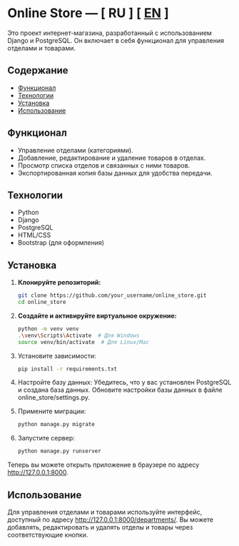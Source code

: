 # Online Store — [ RU ] [ [EN](README_en.md) ]

Это проект интернет-магазина, разработанный с использованием Django и PostgreSQL. Он включает в себя функционал для управления отделами и товарами.

## Содержание

- [Функционал](#функционал)
- [Технологии](#технологии)
- [Установка](#установка)
- [Использование](#использование)

## Функционал

- Управление отделами (категориями).
- Добавление, редактирование и удаление товаров в отделах.
- Просмотр списка отделов и связанных с ними товаров.
- Экспортированная копия базы данных для удобства передачи.

## Технологии

- Python
- Django
- PostgreSQL
- HTML/CSS
- Bootstrap (для оформления)

## Установка

1. **Клонируйте репозиторий:**

    ```bash
    git clone https://github.com/your_username/online_store.git
    cd online_store
    ```

2. **Создайте и активируйте виртуальное окружение:**

    ```bash
    python -m venv venv
    .\venv\Scripts\Activate  # Для Windows
    source venv/bin/activate  # Для Linux/Mac
    ```
  
4. Установите зависимости:
    
    ```bash
    pip install -r requirements.txt
    ```
   
5. Настройте базу данных:
Убедитесь, что у вас установлен PostgreSQL и создана база данных. Обновите настройки базы данных в файле online_store/settings.py.

6. Примените миграции:

    ```bash
    python manage.py migrate
    ```

7. Запустите сервер:

    ```bash    
    python manage.py runserver
    ```

Теперь вы можете открыть приложение в браузере по адресу http://127.0.0.1:8000.
   
## Использование

Для управления отделами и товарами используйте интерфейс, доступный по адресу http://127.0.0.1:8000/departments/.
Вы можете добавлять, редактировать и удалять отделы и товары через соответствующие кнопки.
